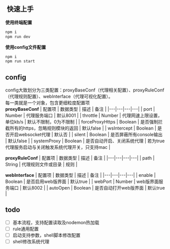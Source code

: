 ##  快速上手
**使用终端配置**
```sh
npm i
npm run dev
```
**使用config文件配置**
```sh
npm i
npm run start
```

## config
config大致划分为三类配置：proxyBaseConf（代理相关配置）、proxyRuleConf（代理规则配置）、webInterface（代理可视化配置）。  
每一类就是一个对象，包含更细粒度配置项  
**proxyBaseConf**
| 配置项 | 数据类型 | 描述 | 备注 |
|---|---|---|---|
| port | Number | 代理服务端口 | 默认8001 |
| throttle | Number | 代理网速上限设置，单位kb/s | 默认不限制，0为不限制 |
| forceProxyHttps | Boolean | 是否强制拦截所有的https，忽略规则模块的返回 | 默认false |
| wsIntercept | Boolean | 是否开启websocket代理 | 默认否 |
| silent | Boolean | 是否屏蔽所有console输出 | 默认false |
| systemProxy | Boolean | 是否自动开启、关闭系统代理 | 若为true代理服务启动与关闭触发系统代理开关，只支持mac |

**proxyRuleConf**
| 配置项 | 数据类型 | 描述 | 备注 |
|---|---|---|---|
| path | String | 代理规则文件或目录 | 规则 |

**webInterface**
| 配置项 | 数据类型 | 描述 | 备注 |
|---|---|---|---|
| enable | Boolean | 是否启用web版界面 | 默认true |
| webPort | Number | web版界面服务端口 | 默认8002 |
| autoOpen | Boolean | 是否自动打开web版界面 | 默认true |

## todo
- [ ] 基本流程，支持配置读取及nodemon热加载
- [ ] rule通用配置
- [ ] 启动支持参数，shell脚本修改配置
- [ ] shell修改系统代理